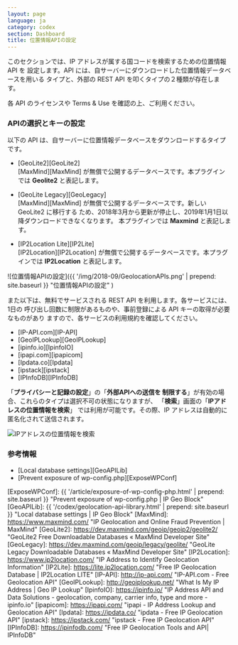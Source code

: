 ```yaml
---
layout: page
language: ja
category: codex
section: Dashboard
title: 位置情報APIの設定
---
```


このセクションでは、IP アドレスが属する国コードを検索するための位置情報 API を
設定します。API には、自サーバーにダウンロードした位置情報データベースを用いる
タイプと、外部の REST API を叩くタイプの２種類が存在します。

各 API のライセンスや Terms & Use を確認の上、ご利用ください。

<!--more-->

### APIの選択とキーの設定 ###

以下の API は、自サーバーに位置情報データベースをダウンロードするタイプです。

- [GeoLite2][GeoLite2]  
[MaxMind][MaxMind] が無償で公開するデータベースです。本プラグインでは
__Geolite2__ と表記します。

- [GeoLite Legacy][GeoLegacy]  
[MaxMind][MaxMind] が無償で公開するデータベースです。新しい GeoLite2 に移行する
ため、2018年3月から更新が停止し、2019年1月1日以降ダウンロードできなくなります。
本プラグインでは __Maxmind__ と表記します。

- [IP2Location Lite][IP2Lite]  
[IP2Location][IP2Location] が無償で公開するデータベースです。本プラグインでは
__IP2Location__ と表記します。

![位置情報APIの設定]({{ '/img/2018-09/GeolocationAPIs.png' | prepend: site.baseurl }}
 "位置情報APIの設定"
)

また以下は、無料でサービスされる REST API を利用します。各サービスには、1日の
呼び出し回数に制限があるものや、事前登録による API キーの取得が必要なものがあり
ますので、各サービスの利用規約を確認してください。

- [IP-API.com][IP-API]
- [GeoIPLookup][GeoIPLookup]
- [ipinfo.io][IpinfoIO]
- [ipapi.com][ipapicom]
- [Ipdata.co][Ipdata]
- [ipstack][ipstack]
- [IPInfoDB][IPInfoDB]

<div class="alert alert-info">
「<strong>プライバシーと記録の設定</strong>」の「<strong>外部APIへの送信を
制限する</strong>」が有効の場合、これらのタイプは選択不可の状態になりますが、
「<strong>検索</strong>」画面の「<strong>IPアドレスの位置情報を検索</strong>」
では利用が可能です。その際、IP アドレスは自動的に匿名化されて送信されます。
<p><img src="/img/2018-09/SearchGeolocation.png" alt="IPアドレスの位置情報を検索" /></p>
</div>

### 参考情報 ###

- [Local database settings][GeoAPILib]
- [Prevent exposure of wp-config.php][ExposeWPConf]

[IP-Geo-Block]: https://wordpress.org/plugins/ip-geo-block/ "WordPress › IP Geo Block « WordPress Plugins"
[ExposeWPConf]: {{ '/article/exposure-of-wp-config-php.html'           | prepend: site.baseurl }} "Prevent exposure of wp-config.php | IP Geo Block"
[GeoAPILib]:    {{ '/codex/geolocation-api-library.html'               | prepend: site.baseurl }} "Local database settings | IP Geo Block"
[MaxMind]:      https://www.maxmind.com/ "IP Geolocation and Online Fraud Prevention | MaxMind"
[GeoLite2]:     https://dev.maxmind.com/geoip/geoip2/geolite2/ "GeoLite2 Free Downloadable Databases &laquo; MaxMind Developer Site"
[GeoLegacy]:    https://dev.maxmind.com/geoip/legacy/geolite/ "GeoLite Legacy Downloadable Databases &laquo; MaxMind Developer Site"
[IP2Location]:  https://www.ip2location.com/ "IP Address to Identify Geolocation Information"
[IP2Lite]:      https://lite.ip2location.com/ "Free IP Geolocation Database | IP2Location LITE"
[IP-API]:       http://ip-api.com/ "IP-API.com - Free Geolocation API"
[GeoIPLookup]:  http://geoiplookup.net/ "What Is My IP Address | Geo IP Lookup"
[IpinfoIO]:     https://ipinfo.io/ "IP Address API and Data Solutions - geolocation, company, carrier info, type and more - ipinfo.io"
[ipapicom]:     https://ipapi.com/ "ipapi - IP Address Lookup and Geolocation API"
[Ipdata]:       https://ipdata.co/ "ipdata - Free IP Geolocation API"
[ipstack]:      https://ipstack.com/ "ipstack - Free IP Geolocation API"
[IPInfoDB]:     https://ipinfodb.com/ "Free IP Geolocation Tools and API| IPInfoDB"
